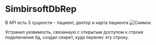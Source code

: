 # SimbirsoftDbRep
В API есть 3 сущности - пациент, доктор и карта пациента
![Снимок](https://user-images.githubusercontent.com/65164767/102374087-5ff14580-3fda-11eb-9eb2-8f076a3e5de4.PNG)

Устранил уязвимость, связанную с открытым доступом к строке подключения бд, создал секрет, куда перенес эту строку.
